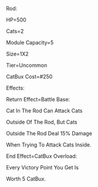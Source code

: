 Rod:

HP=500

Cats=2

Module Capacity=5

Size=1X2

Tier=Uncommon

CatBux Cost=#250

Effects:

Return Effect=Battle Base:

Cat In The Rod Can Attack Cats

Outside Of The Rod, But Cats

Outside The Rod Deal 15% Damage

When Trying To Attack Cats Inside.

End Effect=CatBux Overload:

Every Victory Point You Get Is

Worth 5 CatBux.
